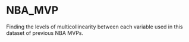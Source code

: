 # NBA_MVP
Finding the levels of multicollinearity between each variable used in this dataset of previous NBA MVPs.
